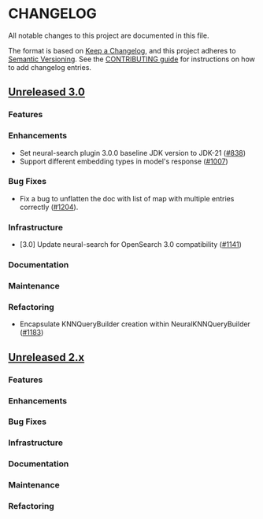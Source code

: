 # CHANGELOG
All notable changes to this project are documented in this file.

The format is based on [Keep a Changelog](https://keepachangelog.com/en/1.0.0/), and this project adheres to [Semantic Versioning](https://semver.org/spec/v2.0.0.html). See the [CONTRIBUTING guide](./CONTRIBUTING.md#Changelog) for instructions on how to add changelog entries.

## [Unreleased 3.0](https://github.com/opensearch-project/neural-search/compare/2.x...HEAD)
### Features
### Enhancements
- Set neural-search plugin 3.0.0 baseline JDK version to JDK-21 ([#838](https://github.com/opensearch-project/neural-search/pull/838))
- Support different embedding types in model's response ([#1007](https://github.com/opensearch-project/neural-search/pull/1007))
### Bug Fixes
- Fix a bug to unflatten the doc with list of map with multiple entries correctly ([#1204](https://github.com/opensearch-project/neural-search/pull/1204)).
### Infrastructure
- [3.0] Update neural-search for OpenSearch 3.0 compatibility ([#1141](https://github.com/opensearch-project/neural-search/pull/1141))
### Documentation
### Maintenance
### Refactoring
- Encapsulate KNNQueryBuilder creation within NeuralKNNQueryBuilder ([#1183](https://github.com/opensearch-project/neural-search/pull/1183))

## [Unreleased 2.x](https://github.com/opensearch-project/neural-search/compare/2.19...2.x)
### Features
### Enhancements
### Bug Fixes
### Infrastructure
### Documentation
### Maintenance
### Refactoring
